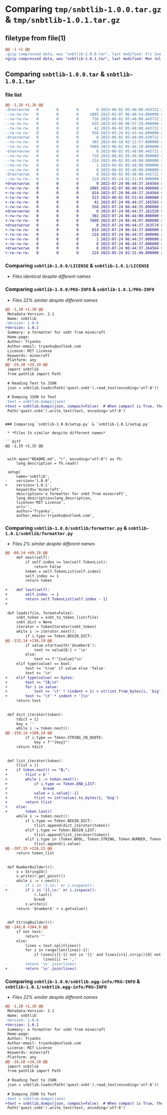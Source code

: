 # Comparing `tmp/snbtlib-1.0.0.tar.gz` & `tmp/snbtlib-1.0.1.tar.gz`

## filetype from file(1)

```diff
@@ -1 +1 @@
-gzip compressed data, was "snbtlib-1.0.0.tar", last modified: Fri Jun  2 05:48:00 2023, max compression
+gzip compressed data, was "snbtlib-1.0.1.tar", last modified: Mon Jul 24 06:44:37 2023, max compression
```

## Comparing `snbtlib-1.0.0.tar` & `snbtlib-1.0.1.tar`

### file list

```diff
@@ -1,16 +1,16 @@
-drwxrwxrwx   0        0        0        0 2023-06-02 05:48:00.443722 snbtlib-1.0.0/
--rw-rw-rw-   0        0        0     1085 2023-02-07 06:40:54.000000 snbtlib-1.0.0/LICENSE
--rw-rw-rw-   0        0        0      716 2023-06-02 05:48:00.443722 snbtlib-1.0.0/PKG-INFO
--rw-rw-rw-   0        0        0      425 2023-03-08 06:57:28.000000 snbtlib-1.0.0/README.md
--rw-rw-rw-   0        0        0       42 2023-06-02 05:48:00.443722 snbtlib-1.0.0/setup.cfg
--rw-rw-rw-   0        0        0      558 2023-05-24 01:43:44.000000 snbtlib-1.0.0/setup.py
-drwxrwxrwx   0        0        0        0 2023-06-02 05:48:00.439722 snbtlib-1.0.0/snbtlib/
--rw-rw-rw-   0        0        0      302 2023-04-18 02:12:57.000000 snbtlib-1.0.0/snbtlib/__init__.py
--rw-rw-rw-   0        0        0     7009 2023-06-02 05:46:10.000000 snbtlib-1.0.0/snbtlib/formatter.py
-drwxrwxrwx   0        0        0        0 2023-06-02 05:48:00.442721 snbtlib-1.0.0/snbtlib.egg-info/
--rw-rw-rw-   0        0        0      716 2023-06-02 05:48:00.000000 snbtlib-1.0.0/snbtlib.egg-info/PKG-INFO
--rw-rw-rw-   0        0        0      214 2023-06-02 05:48:00.000000 snbtlib-1.0.0/snbtlib.egg-info/SOURCES.txt
--rw-rw-rw-   0        0        0        1 2023-06-02 05:48:00.000000 snbtlib-1.0.0/snbtlib.egg-info/dependency_links.txt
--rw-rw-rw-   0        0        0        8 2023-06-02 05:48:00.000000 snbtlib-1.0.0/snbtlib.egg-info/top_level.txt
-drwxrwxrwx   0        0        0        0 2023-06-02 05:48:00.442721 snbtlib-1.0.0/test/
--rw-rw-rw-   0        0        0      224 2023-05-24 02:31:49.000000 snbtlib-1.0.0/test/test.py
+drwxrwxrwx   0        0        0        0 2023-07-24 06:44:37.164564 snbtlib-1.0.1/
+-rw-rw-rw-   0        0        0     1085 2023-02-07 06:40:54.000000 snbtlib-1.0.1/LICENSE
+-rw-rw-rw-   0        0        0      814 2023-07-24 06:44:37.164564 snbtlib-1.0.1/PKG-INFO
+-rw-rw-rw-   0        0        0      523 2023-06-02 05:53:43.000000 snbtlib-1.0.1/README.md
+-rw-rw-rw-   0        0        0       42 2023-07-24 06:44:37.165565 snbtlib-1.0.1/setup.cfg
+-rw-rw-rw-   0        0        0      558 2023-07-24 06:44:35.000000 snbtlib-1.0.1/setup.py
+drwxrwxrwx   0        0        0        0 2023-07-24 06:44:37.161520 snbtlib-1.0.1/snbtlib/
+-rw-rw-rw-   0        0        0      302 2023-07-24 06:44:00.000000 snbtlib-1.0.1/snbtlib/__init__.py
+-rw-rw-rw-   0        0        0     7600 2023-07-24 06:44:07.000000 snbtlib-1.0.1/snbtlib/formatter.py
+drwxrwxrwx   0        0        0        0 2023-07-24 06:44:37.163574 snbtlib-1.0.1/snbtlib.egg-info/
+-rw-rw-rw-   0        0        0      814 2023-07-24 06:44:37.000000 snbtlib-1.0.1/snbtlib.egg-info/PKG-INFO
+-rw-rw-rw-   0        0        0      214 2023-07-24 06:44:37.000000 snbtlib-1.0.1/snbtlib.egg-info/SOURCES.txt
+-rw-rw-rw-   0        0        0        1 2023-07-24 06:44:37.000000 snbtlib-1.0.1/snbtlib.egg-info/dependency_links.txt
+-rw-rw-rw-   0        0        0        8 2023-07-24 06:44:37.000000 snbtlib-1.0.1/snbtlib.egg-info/top_level.txt
+drwxrwxrwx   0        0        0        0 2023-07-24 06:44:37.164564 snbtlib-1.0.1/test/
+-rw-rw-rw-   0        0        0      224 2023-05-24 02:31:49.000000 snbtlib-1.0.1/test/test.py
```

### Comparing `snbtlib-1.0.0/LICENSE` & `snbtlib-1.0.1/LICENSE`

 * *Files identical despite different names*

### Comparing `snbtlib-1.0.0/PKG-INFO` & `snbtlib-1.0.1/PKG-INFO`

 * *Files 22% similar despite different names*

```diff
@@ -1,10 +1,10 @@
 Metadata-Version: 2.1
 Name: snbtlib
-Version: 1.0.0
+Version: 1.0.1
 Summary: a formatter for snbt from minecraft
 Home-page: 
 Author: Tryanks
 Author-email: tryanks@outlook.com
 License: MIT License
 Keywords: minecraft
 Platform: any
@@ -24,10 +24,10 @@
 import snbtlib
 from pathlib import Path
 
 # Reading Text to JSON
 json = snbtlib.loads(Path('quest.snbt').read_text(encoding='utf-8'))
 
 # Dumping JSON to Text
-text = snbtlib.dumps(json)
+text = snbtlib.dumps(json, compact=False)  # When compact is True, the output will be compatible with Version 1.12 and below
 Path('quest.snbt').write_text(text, encoding='utf-8')
 ```
```

### Comparing `snbtlib-1.0.0/setup.py` & `snbtlib-1.0.1/setup.py`

 * *Files 1% similar despite different names*

```diff
@@ -2,15 +2,15 @@
 
 
 with open("README.md", "r", encoding="utf-8") as fh:
     long_description = fh.read()
 
 setup(
     name='snbtlib',
-    version='1.0.0',
+    version='1.0.1',
     keywords='minecraft',
     description='a formatter for snbt from minecraft',
     long_description=long_description,
     license='MIT License',
     url='',
     author='Tryanks',
     author_email='tryanks@outlook.com',
```

### Comparing `snbtlib-1.0.0/snbtlib/formatter.py` & `snbtlib-1.0.1/snbtlib/formatter.py`

 * *Files 2% similar despite different names*

```diff
@@ -69,14 +69,18 @@
     def next(self):
         if self.index >= len(self.TokenList):
             return False
         token = self.TokenList[self.index]
         self.index += 1
         return token
 
+    def last(self):
+        self.index -= 1
+        return self.TokenList[self.index - 1]
+
 
 def loads(file, format=False):
     snbt_token = snbt_to_token_list(file)
     snbt_dict = None
     iterator = TokenIterator(snbt_token)
     while i := iterator.next():
         if i.type == Token.BEGIN_DICT:
@@ -132,14 +136,19 @@
         if value.startswith('$number$'):
             text += value[8:] + '\n'
         else:
             text += f'"{value}"\n'
     elif type(value) == bool:
         text += 'true' if value else 'false'
         text += '\n'
+    elif type(value) == bytes:
+        text += "[B;\n"
+        for i in value:
+            text += '\t' * (indent + 1) + str(int.from_bytes(i, 'big')) + 'b\n'
+        text += '\t' * indent + ']\n'
     return text
 
 
 def dict_iterator(token):
     tdict = {}
     key = ''
     while i := token.next():
@@ -159,14 +168,24 @@
         if i.type == Token.STRING_IN_QUOTE:
             key = f'"{key}"'
     return tdict
 
 
 def list_iterator(token):
     tlist = []
+    if token.next() == "B;":
+        tlist = b''
+        while i := token.next():
+            if i.type == Token.END_LIST:
+                break
+            value = i.value[:-1]
+            tlist += int(value).to_bytes(1, 'big')
+        return tlist
+    else:
+        token.last()
     while i := token.next():
         if i.type == Token.BEGIN_DICT:
             tlist.append(dict_iterator(token))
         elif i.type == Token.BEGIN_LIST:
             tlist.append(list_iterator(token))
         elif i.type in (Token.BOOL, Token.STRING, Token.NUMBER, Token.INTEGER, Token.STRING_IN_QUOTE):
             tlist.append(i.value)
@@ -207,15 +226,15 @@
     return token_list
 
 
 def NumberBuilder(r):
     s = StringIO()
     s.write(r.get_point())
     while i := r.next():
-        if i in '},\n:' or i.isspace():
+        if i in '}],\n:' or i.isspace():
             r.last()
             break
         s.write(i)
     return '$number$' + s.getvalue()
 
 
 def StringBuilder(r):
@@ -245,8 +264,8 @@
     if not text:
         return ''
     else:
         lines = text.splitlines()
         for i in range(len(lines)-1):
             if lines[i][-1] not in '[{' and lines[i+1].strip()[0] not in ']}':
                 lines[i] += ','
-        return '\n'.join(lines)
+        return '\n'.join(lines)
```

### Comparing `snbtlib-1.0.0/snbtlib.egg-info/PKG-INFO` & `snbtlib-1.0.1/snbtlib.egg-info/PKG-INFO`

 * *Files 22% similar despite different names*

```diff
@@ -1,10 +1,10 @@
 Metadata-Version: 2.1
 Name: snbtlib
-Version: 1.0.0
+Version: 1.0.1
 Summary: a formatter for snbt from minecraft
 Home-page: 
 Author: Tryanks
 Author-email: tryanks@outlook.com
 License: MIT License
 Keywords: minecraft
 Platform: any
@@ -24,10 +24,10 @@
 import snbtlib
 from pathlib import Path
 
 # Reading Text to JSON
 json = snbtlib.loads(Path('quest.snbt').read_text(encoding='utf-8'))
 
 # Dumping JSON to Text
-text = snbtlib.dumps(json)
+text = snbtlib.dumps(json, compact=False)  # When compact is True, the output will be compatible with Version 1.12 and below
 Path('quest.snbt').write_text(text, encoding='utf-8')
 ```
```

